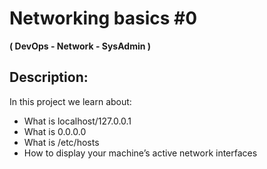 # Networking basics #0

**( DevOps - Network - SysAdmin )**

## Description:

In this project we learn about:

- What is localhost/127.0.0.1
- What is 0.0.0.0
- What is /etc/hosts
- How to display your machine’s active network interfaces
